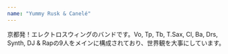 ```yaml
---
name: "Yummy Rusk & Canelé"
---
```


京都発！エレクトロスウィングのバンドです。Vo, Tp, Tb, T.Sax, Cl, Ba, Drs, Synth, DJ & Rapの9人をメインに構成されており、世界観を大事にしています。